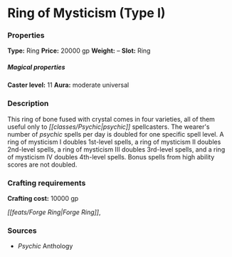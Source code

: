 ﻿---
Title: "Ring of Mysticism (Type I)"
Type: "Ring"
Price: "20000 gp"
Weight: "–"
Slot: "Ring"
Caster level: "11"
Aura: "moderate universal"
Description: |
  "This ring of bone fused with crystal comes in four varieties, all of them useful only to psychic spellcasters. The wearer's number of psychic spells per day is doubled for one specific spell level. A ring of mysticism I doubles 1st-level spells, a ring of mysticism II doubles 2nd-level spells, a ring of mysticism III doubles 3rd-level spells, and a ring of mysticism IV doubles 4th-level spells. Bonus spells from high ability scores are not doubled."
Crafting cost: "10000 gp"
Sources: "['Psychic Anthology']"
---

# Ring of Mysticism (Type I)

### Properties

**Type:** Ring **Price:** 20000 gp **Weight:** – **Slot:** Ring

##### Magical properties

**Caster level:** 11 **Aura:** moderate universal

### Description

This ring of bone fused with crystal comes in four varieties, all of them useful only to _[[classes/Psychic|psychic]]_ spellcasters. The wearer's number of _psychic_ spells per day is doubled for one specific spell level. A ring of mysticism I doubles 1st-level spells, a ring of mysticism II doubles 2nd-level spells, a ring of mysticism III doubles 3rd-level spells, and a ring of mysticism IV doubles 4th-level spells. Bonus spells from high ability scores are not doubled.

### Crafting requirements

**Crafting cost:** 10000 gp

_[[feats/Forge Ring|Forge Ring]]_,

### Sources

* _Psychic_ Anthology